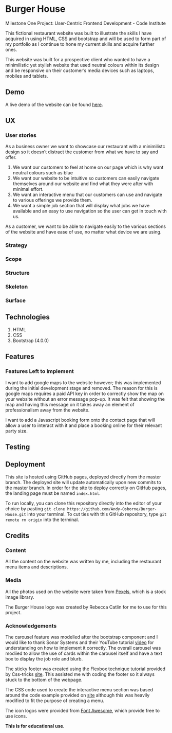 # Burger House
Milestone One Project: User-Centric Frontend Development - Code Institute 

This fictional restaurant website was built to illustrate the skills I have acquired in using HTML, CSS and bootstrap and will be used to form part of my portfolio as I continue to hone my current skills and acquire further ones. 

This website was built for a prospective client who wanted to have a minimilistic yet stylish website that used neutral colours within its design and be responsive on their customer’s media devices such as laptops, mobiles and tablets.

## Demo
A live demo of the website can be found [here](https://andy-osborne.github.io/Burger-House/jobs.html).

## UX

### User stories

As a business owner we want to showcase our restaurant with a minimilistc design so it doesn’t distract the customer from what we have to say and offer.  

1)	We want our customers to feel at home on our page which is why want neutral colours such as blue 
2)	We want our website to be intuitive so customers can easily navigate themselves around our website and find what they were after with minimal effort.
3)	We want an interactive menu that our customers can use and navigate to various offerings we provide them.
4)	We want a simple job section that will display what jobs we have available and an easy to use navigation so the user can get in touch with us. 

As a customer, we want to be able to navigate easily to the various sections of the website and have ease of use, no matter what device we are using. 


### Strategy

### Scope

### Structure

### Skeleton

### Surface

## Technologies
1. HTML
2. CSS
3. Bootstrap (4.0.0)

## Features

### Features Left to Implement

I want to add google maps to the website however; this was implemented during the initial development stage and removed. The reason for this is google maps requires a paid API key in order to correctly show the map on your website without an error message pop-up. It was felt that showing the map and having this message on it takes away an element of professionalism away from the website.

I want to add a Javascript booking form onto the contact page that will allow a user to interact with it and place a booking online for their relevant party size. 

## Testing

## Deployment
This site is hosted using GitHub pages, deployed directly from the master branch. The deployed site will update automatically upon new commits to the master branch. In order for the site to deploy correctly on GitHub pages, the landing page must be named `index.html`.

To run locally, you can clone this repository directly into the editor of your choice by pasting `git clone https://github.com/Andy-Osborne/Burger-House.git` into your terminal. To cut ties with this GitHub repository, type `git remote rm origin` into the terminal.

## Credits

### Content
All the content on the website was written by me, including the restaurant menu items and descriptions. 

### Media
All the photos used on the website were taken from [Pexels](https://www.pexels.com/), which is a stock image library.

The Burger House logo was created by Rebecca Catlin for me to use for this project.  

### Acknowledgements
The carousel feature was modelled after the bootstrap component and I would like to thank Sonar Systems and their YouTube tutorial [video](https://www.youtube.com/watch?v=n8ItscKLf7s) for understanding on how to implement it correctly. The overall carousel was modiied to allow the use of cards within the carousel itself and have a text box to display the job role and blurb.  

The sticky footer was created using the Flexbox technique tutorial provided by Css-tricks [site](https://css-tricks.com/couple-takes-sticky-footer/). This assisted me with coding the footer so it always stuck to the bottom of the webpage. 

The CSS code used to create the interactive menu section was based around the code example provided on [site](https://alligator.io/css/css-only-click-handler/) although this was heavily modified to fit the purpose of creating a menu. 

The icon logos were provided from [Font Awesome](https://fontawesome.com/), which provide free to use icons.

**This is for educational use.** 